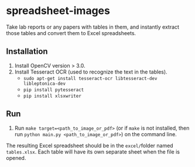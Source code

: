# spreadsheet-images
Take lab reports or any papers with tables in them, and instantly extract those tables and convert them to Excel spreadsheets.
## Installation
1. Install OpenCV version > 3.0.
2. Install Tesseract OCR (used to recognize the text in the tables).
    - `sudo apt-get install tesseract-ocr libtesseract-dev libleptonica-dev`
    - `pip install pytesseract`
    - `pip install xlsxwriter` 
## Run
1. Run `make target=<path_to_image_or_pdf>` (or if `make` is not installed, then run `python main.py <path_to_image_or_pdf>`) on the command line.

The resulting Excel spreadsheet should be in the `excel/`folder named `tables.xlsx`. Each table will have its own separate sheet when the file is opened.
